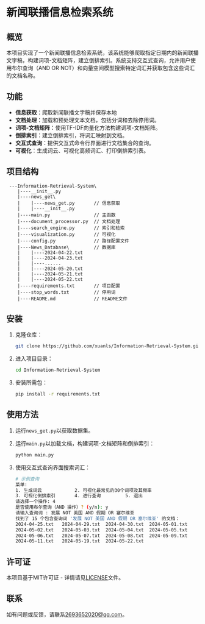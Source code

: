 # 新闻联播信息检索系统

## 概览

本项目实现了一个新闻联播信息检索系统，该系统能够爬取指定日期内的新闻联播文字稿，构建词项-文档矩阵，建立倒排索引。系统支持交互式查询，允许用户使用布尔查询（AND OR NOT）和向量空间模型搜索特定词汇并获取包含这些词汇的文档名称。

## 功能

- **信息获取**：爬取新闻联播文字稿并保存本地
- **文档处理**：加载和预处理文本文档，包括分词和去除停用词。
- **词项-文档矩阵**：使用TF-IDF向量化方法构建词项-文档矩阵。
- **倒排索引**：建立倒排索引，将词汇映射到文档。
- **交互式查询**：提供交互式命令行界面进行文档集合的查询。
- **可视化**：生成词云、可视化高频词汇、打印倒排索引表。

## 项目结构
```commandline
 ---Information-Retrieval-System\
    |----__init__.py
    |----news_get\       
    |    |----news_get.py       // 信息获取
    |    |----__init__.py
    |----main.py                // 主函数
    |----document_processor.py  // 文档处理
    |----search_engine.py       // 索引和检索
    |----visualization.py       // 可视化
    |----config.py              // 路径配置文件
    |----News_Database\         // 数据库
    |    |----2024-04-22.txt
    |    |----2024-04-23.txt
    |    |----......
    |    |----2024-05-20.txt
    |    |----2024-05-21.txt
    |    |----2024-05-22.txt
    |----requirements.txt       // 项目配置
    |----stop_words.txt         // 停用词
    |----README.md              // README文件
```
## 安装

1. 克隆仓库：
   ```bash
   git clone https://github.com/xuanls/Information-Retrieval-System.git
   ```

2. 进入项目目录：
   ```bash
   cd Information-Retrieval-System
   ```

3. 安装所需包：
   ```bash
   pip install -r requirements.txt
   ```

## 使用方法

1. 运行`news_get.py`以获取数据集。
2. 运行`main.py`以加载文档，构建词项-文档矩阵和倒排索引：
   ```bash
   python main.py
   ```

3. 使用交互式查询界面搜索词汇：
   ```bash
   # 示例查询
   菜单:
   1. 生成词云            2. 可视化最常见的30个词项及其频率
   3. 可视化倒排索引       4. 进行查询         5. 退出
   请选择一个操作: 4
   是否使用布尔查询（AND 操作）? (y/n): y
   请输入查询词 : 发展 NOT 美国 AND 假期 OR 塞尔维亚
   找到了 15 个包含查询词 '发展 NOT 美国 AND 假期 OR 塞尔维亚' 的文档：
   2024-04-25.txt	2024-04-29.txt	2024-04-30.txt	2024-05-01.txt	
   2024-05-02.txt	2024-05-03.txt	2024-05-04.txt	2024-05-05.txt	
   2024-05-06.txt	2024-05-07.txt	2024-05-08.txt	2024-05-09.txt	
   2024-05-11.txt	2024-05-19.txt	2024-05-22.txt	
      ```


## 许可证

本项目基于MIT许可证 - 详情请见[LICENSE](LICENSE)文件。

## 联系

如有问题或反馈，请联系[2693652020@qq.com](mailto:你的邮箱@example.com)。

